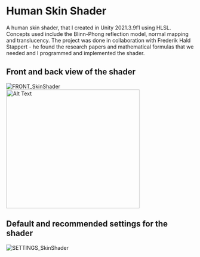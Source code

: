 # Human Skin Shader

A human skin shader, that I created in Unity 2021.3.9f1 using HLSL. 
Concepts used include the Blinn-Phong reflection model, normal mapping and translucency.
The project was done in collaboration with Frederik Hald Stappert - he found the research papers and mathematical formulas that we needed and I programmed and implemented the shader.

## Front and back view of the shader

![FRONT_SkinShader](https://github.com/user-attachments/assets/63567bc5-de0e-4f51-9a04-31398b3caad3)
<img src="https://github.com/user-attachments/assets/95f0e35b-fba9-4faf-abef-d1eb668fc7b9" alt="Alt Text" width="357" height="317">

## Default and recommended settings for the shader

![SETTINGS_SkinShader](https://github.com/user-attachments/assets/9b4b561f-216a-4d19-a4fa-23ec33508d9c)

